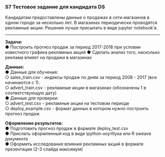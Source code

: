  ### S7 Тестовое задание для кандидата DS 
Кандидатам предоставлены данные о продажах в сети магазинов в одном городе за несколько лет. В магазинах периодически проводятся рекламные акции.
Решение лучше присылать в виде jupyter notebook’а.
* * * * * * * * * * * * * * *

**Задача:**  
● Построить прогноз продаж за период 2017-2018 при условии известного графика рекламных акций
● Сделать анализ того, насколько реклама влияет на продажи в магазинах

**Данные:**   
● Данные для обучения:   
○ sales_train.csv - индексы продаж по дням за период 2008 - 2017 (все начинаются с 1).  
○ advert_train.csv - рекламные акции в магазинах (обозначены 1 в соответствующую дату)  
● Данные для проверки:  
○ advert_test.csv - рекламные акции на тестовом периоде  
○ deploy_example.csv - формат данных в котором нужно построить прогноз продаж  

**Оформление результатов:**  
● Подготовить прогноз продаж в формате deploy_test.csv  
● Прислать оформленный код в виде ipython ноутбука или R sweave документа  
● Оформить исследование влияния рекламных акций в формате презентации (2-3 слайда максимум)  
 
